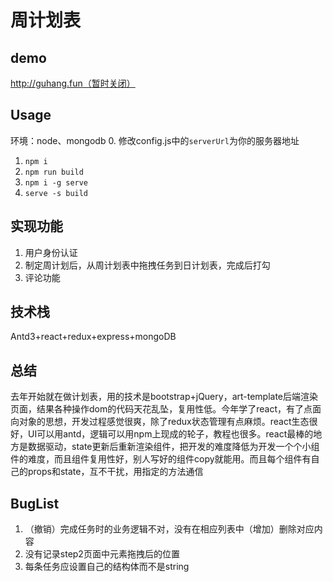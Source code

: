# 周计划表
## demo
http://guhang.fun（暂时关闭）
## Usage
环境：node、mongodb
0. 修改config.js中的`serverUrl`为你的服务器地址
1. `npm i`
2. `npm run build`
3. `npm i -g serve`
4. `serve -s build`
## 实现功能
1. 用户身份认证
2. 制定周计划后，从周计划表中拖拽任务到日计划表，完成后打勾
3. 评论功能
## 技术栈
Antd3+react+redux+express+mongoDB
## 总结
去年开始就在做计划表，用的技术是bootstrap+jQuery，art-template后端渲染页面，结果各种操作dom的代码天花乱坠，复用性低。今年学了react，有了点面向对象的思想，开发过程感觉很爽，除了redux状态管理有点麻烦。react生态很好，UI可以用antd，逻辑可以用npm上现成的轮子，教程也很多。react最棒的地方是数据驱动，state更新后重新渲染组件，把开发的难度降低为开发一个个小组件的难度，而且组件复用性好，别人写好的组件copy就能用。而且每个组件有自己的props和state，互不干扰，用指定的方法通信
## BugList
1. （撤销）完成任务时的业务逻辑不对，没有在相应列表中（增加）删除对应内容
2. 没有记录step2页面中元素拖拽后的位置
3. 每条任务应设置自己的结构体而不是string

